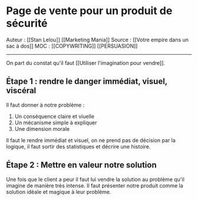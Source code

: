 # Page de vente pour un produit de sécurité
 
Auteur : [[Stan Lelou]] [[Marketing Mania]] 
Source : [[Votre empire dans un sac à dos]] 
MOC : [[COPYWRITING]] [[PERSUASION]]
***

On part du constat qu'il faut [[Utiliser l'imagination pour vendre]].

## Étape 1 : rendre le danger immédiat, visuel, viscéral
Il faut donner à notre problème :
1. Un conséquence claire et viuelle
2. Un mécanisme simple à expliquer
3. Une dimension morale

Il faut le rendre immédiat et visuel, on ne prend pas de décision par la logique, il faut sortir des statistiques et décrire une histoire.

## Étape 2 : Mettre en valeur notre solution
Une fois que le client a peur il faut lui vendre la solution au problème qu'il imagine de manière très intense. Il faut présenter notre produit comme la solution idéale et magique à leur problème.